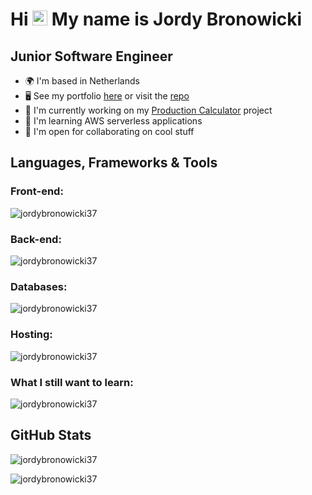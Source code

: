 <h1>Hi <img src="https://user-images.githubusercontent.com/18350557/176309783-0785949b-9127-417c-8b55-ab5a4333674e.gif" alt="Wave emoji" height="24"/> My name is Jordy Bronowicki</h1>

<h2>Junior Software Engineer</h2>

<ul>
  <li>🌍  I'm based in Netherlands</li>
  <li>🖥️  See my portfolio <a href="https://jordy-bronowicki-portfolio.onrender.com/" target="_blank" rel="noreferrer">here</a> or visit the <a href="https://github.com/jordybronowicki37/portfolio" target="_blank" rel="noreferrer">repo</a></li>
  <li>🚀  I'm currently working on my  <a href="https://github.com/jordybronowicki37/production-calculator" target="_blank" rel="noreferrer">Production Calculator</a> project</li>
  <li>🧠  I'm learning AWS serverless applications</li>
  <li>🤝  I'm open for collaborating on cool stuff</li>
</ul>

<h2>Languages, Frameworks & Tools</h2>
<h3 align="left">Front-end:</h3>
<p align="left"> 
  <picture>
    <source media="(prefers-color-scheme: dark)" srcset="https://skillicons.dev/icons?i=js%2Cts%2Chtml%2Ccss%2Csass%2Cvue%2Creact%2Cangular%2Credux&theme=dark">
    <img align="center" src="https://skillicons.dev/icons?i=js,ts,html,css,sass,vue,react,angular,redux&theme=light" alt="jordybronowicki37" />
  </picture>
</p>

<h3 align="left">Back-end:</h3>
<p align="left"> 
  <picture>
    <source media="(prefers-color-scheme: dark)" srcset="https://skillicons.dev/icons?i=cs%2Cdotnet%2Cjava%2Cspring%2Crabbitmq%2Cpython&theme=dark">
    <img align="center" src="https://skillicons.dev/icons?i=cs,dotnet,java,spring,rabbitmq,python&theme=light" alt="jordybronowicki37" />
  </picture>
</p>

<h3 align="left">Databases:</h3>
<p align="left"> 
  <picture>
    <source media="(prefers-color-scheme: dark)" srcset="https://skillicons.dev/icons?i=postgresql%2Cmysql%2Cmongodb&theme=dark">
    <img align="center" src="https://skillicons.dev/icons?i=postgresql,mysql,mongodb&theme=light" alt="jordybronowicki37" />
  </picture>
</p>

<h3 align="left">Hosting:</h3>
<p align="left"> 
  <picture>
    <source media="(prefers-color-scheme: dark)" srcset="https://skillicons.dev/icons?i=aws%2Cazure%2Cdocker%2Ckubernetes&theme=dark">
    <img align="center" src="https://skillicons.dev/icons?i=aws,azure,docker,kubernetes&theme=light" alt="jordybronowicki37" />
  </picture>
</p>

<h3 align="left">What I still want to learn:</h3>
<p align="left"> 
  <picture>
    <source media="(prefers-color-scheme: dark)" srcset="https://skillicons.dev/icons?i=kotlin%2Csvelte%2Cdart%2Ctailwind%2Crust%2Cgo&theme=dark">
    <img align="center" src="https://skillicons.dev/icons?i=kotlin,svelte,dart,tailwind,rust,go&theme=light" alt="jordybronowicki37" />
  </picture>
</p>

<h2>GitHub Stats</h2>
<picture>
  <source media="(prefers-color-scheme: dark)" srcset="https://github-readme-stats.vercel.app/api?username=jordybronowicki37&show_icons=true&theme=radical&bg_color=0D1117&show=reviews,discussions_started,discussions_answered,prs_merged,prs_merged_percentage">
  <img align="center" src="https://github-readme-stats.vercel.app/api?username=jordybronowicki37&show_icons=true&show=reviews,discussions_started,discussions_answered,prs_merged,prs_merged_percentage" alt="jordybronowicki37" />
</picture>

<p> </p>

<picture>
  <source media="(prefers-color-scheme: dark)" srcset="https://github-readme-stats.vercel.app/api/top-langs?username=jordybronowicki37&show_icons=true&locale=en&layout=compact&theme=radical&bg_color=0D1117">
  <img align="center" src="https://github-readme-stats.vercel.app/api/top-langs?username=jordybronowicki37&show_icons=true&locale=en&layout=compact" alt="jordybronowicki37" />
</picture>

<p> </p>

<!--
<p align="left" hidden> <img src="https://komarev.com/ghpvc/?username=jordybronowicki37&label=Profile%20views&color=0e75b6&style=for-the-badge" alt="jordybronowicki37" /> </p>
-->
